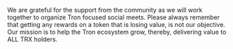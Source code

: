 We are grateful for the support from the community as we will work together to organize Tron focused social meets.
Please always remember that getting any rewards on a token that is losing value, is not our objective. Our mission is to help the Tron ecosystem grow, thereby, delivering value to ALL TRX holders.

